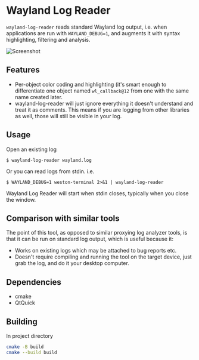 # Wayland Log Reader

`wayland-log-reader` reads standard Wayland log output, i.e. when applications
are run with `WAYLAND_DEBUG=1`, and augments it with syntax highlighting,
filtering and analysis.

![Screenshot](https://i.imgur.com/BgwNvkm.png)

## Features

- Per-object color coding and highlighting (it's smart enough to differentiate
  one object named `wl_callback@12` from one with the same name created later.
- wayland-log-reader will just ignore everything it doesn't understand and
  treat it as comments. This means if you are logging from other libraries as
  well, those will still be visible in your log.

## Usage

Open an existing log

    $ wayland-log-reader wayland.log

Or you can read logs from stdin. i.e.

    $ WAYLAND_DEBUG=1 weston-terminal 2>&1 | wayland-log-reader 

Wayland Log Reader will start when stdin closes, typically when you close the window.

## Comparison with similar tools

The point of this tool, as opposed to similar proxying log analyzer tools, is
that it can be run on standard log output, which is useful because it:

- Works on existing logs which may be attached to bug reports etc.
- Doesn't require compiling and running the tool on the target device, just
  grab the log, and do it your desktop computer.

## Dependencies

- cmake
- QtQuick

## Building

In project directory

```bash
cmake -B build
cmake --build build
```
